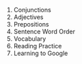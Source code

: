 1. Conjunctions
2. Adjectives
3. Prepositions
4. Sentence Word Order
5. Vocabulary
6. Reading Practice
7. Learning to Google